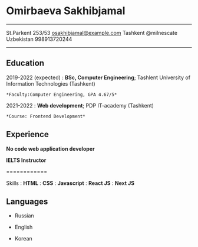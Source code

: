 # Omirbaeva Sakhibjamal

---

St.Parkent 253/53 osakhibjamal@example.com
Tashkent @milnescate
Uzbekistan 998913720244

---

## Education

2019-2022 (expected)
: **BSc, Computer Engineering**; Tashlent University of Information Technologies (Tashkent)

    *Faculty:Computer Engineering, GPA 4.67/5*

2021-2022
: **Web development**; PDP IT-academy (Tashkent)

    *Course: Frontend Development*

## Experience

**No code web application developer**

**IELTS Instructor**

============

Skills
: **HTML**
: **CSS**
: **Javascript**
: **React JS**
: **Next JS**

## Languages

- Russian

- English

- Korean
